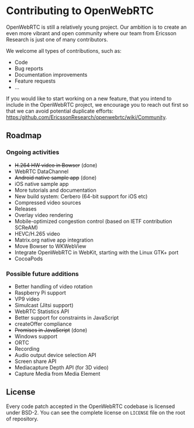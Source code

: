 # Contributing to OpenWebRTC

OpenWebRTC is still a relatively young project. Our ambition is to create an even more vibrant 
and open community where our team from Ericsson Research is just one of many contributors. 

We welcome all types of contributions, such as:

- Code
- Bug reports
- Documentation improvements
- Feature requests
- ...

If you would like to start working on a new feature, that you intend to include in the OpenWebRTC 
project, we encourage you to reach out first so that we can avoid potential duplicate efforts: 
[https:/github.com/EricssonResearch/openwebrtc/wiki/Community](https:/github.com/EricssonResearch/openwebrtc/wiki/Community).

## Roadmap ##

### Ongoing activities

* ~~H.264 HW video in Bowser~~ (done)
* WebRTC DataChannel
* ~~Android native sample app~~ (done)
* iOS native sample app
* More tutorials and documentation
* New build system: Cerbero (64-bit support for iOS etc)
* Compressed video sources
* Releases
* Overlay video rendering
* Mobile-optimized congestion control (based on IETF contribution SCReAM)
* HEVC/H.265 video
* Matrix.org native app integration
* Move Bowser to WKWebView
* Integrate OpenWebRTC in WebKit, starting with the Linux GTK+ port
* CocoaPods

### Possible future additions

* Better handling of video rotation
* Raspberry Pi support
* VP9 video
* Simulcast (Jitsi support)
* WebRTC Statistics API
* Better support for constraints in JavaScript
* createOffer compliance
* ~~Promises in JavaScript~~ (done)
* Windows support
* ORTC
* Recording
* Audio output device selection API
* Screen share API
* Mediacapture Depth API (for 3D video)
* Capture Media from Media Element

## License ##

Every code patch accepted in the OpenWebRTC codebase is licensed under BSD-2.
You can see the complete license on `LICENSE` file on the root of repository.

